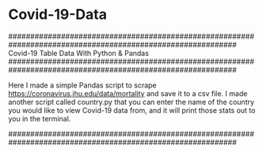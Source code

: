 # Covid-19-Data
############################################################################################################
                            Covid-19 Table Data With Python & Pandas
############################################################################################################

Here I made a simple Pandas script to scrape https://coronavirus.jhu.edu/data/mortality and save it to a csv
file. I made another script called country.py that you can enter the name of the country you would like to 
view Covid-19 data from, and it will print those stats out to you in the terminal. 

############################################################################################################
